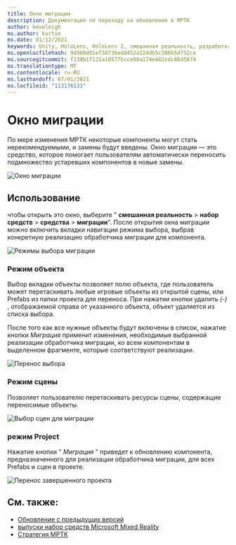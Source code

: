 ```yaml
---
title: Окно миграции
description: Документация по переходу на обновление в МРТК
author: keveleigh
ms.author: kurtie
ms.date: 01/12/2021
keywords: Unity, HoloLens, HoloLens 2, смешанная реальность, разработка, MRTK
ms.openlocfilehash: 9d960d01e738736edd452a124db5c306b5d752ce
ms.sourcegitcommit: f338b1f121a10577bcce08a174e462cdc86d5874
ms.translationtype: MT
ms.contentlocale: ru-RU
ms.lasthandoff: 07/01/2021
ms.locfileid: "113176131"
---
```

# <a name="migration-window"></a>Окно миграции

По мере изменения МРТК некоторые компоненты могут стать нерекомендуемыми, и замены будут введены.
Окно миграции — это средство, которое помогает пользователям автоматически переносить подмножество устаревших компонентов в новые замены.

![Окно миграции](../images/migration-window/MRTK_Migration_Window.png)

## <a name="usage"></a>Использование

чтобы открыть это окно, выберите " **смешанная реальность**  >  **набор средств**  >  **средства**  >  **миграции**". После открытия окна миграции можно включить вкладки навигации режима выбора, выбрав конкретную реализацию обработчика миграции для компонента.  

![Режимы выбора миграции](../images/migration-window/MRTK_Migration_Modes.png)

### <a name="object-mode"></a>Режим объекта

Выбор вкладки объекты позволяет полю объекта, где пользователь может перетаскивать любые игровые объекты из открытой сцены, или Prefabs из папки проекта для переноса.
При нажатии кнопки удалить *(-)* , отображаемой справа от указанного объекта, объект удаляется из списка выбора.

После того как все нужные объекты будут включены в список, нажатие кнопки *Миграция* применит изменения, необходимые выбранной реализации обработчика миграции, ко всем компонентам в выделенном фрагменте, которые соответствуют реализации.

![Перенос выбора](../images/migration-window/MRTK_Object_Migration.png)

### <a name="scene-mode"></a>Режим сцены

Позволяет пользователю перетаскивать ресурсы сцены, содержащие переносимые объекты.

![Выбор сцен для миграции](../images/migration-window/MRTK_Scene_Selection.png)

### <a name="project-mode"></a>режим Project

Нажатие кнопки " *Миграция* " приведет к обновлению компонента, предназначенного для реализации обработчика миграции, для всех Prefabs и сцен в проекте.

![Перенос завершенного проекта](../images/migration-window/MRTK_Project_Migration.png)

## <a name="see-also"></a>См. также:

- [Обновление с предыдущих версий](../../updates-deployment/updating.md)
- [выпуски набор средств Microsoft Mixed Reality](../../release-notes/mrtk-26-release-notes.md)
- [Стратегия МРТК](../../roadmap.md)
